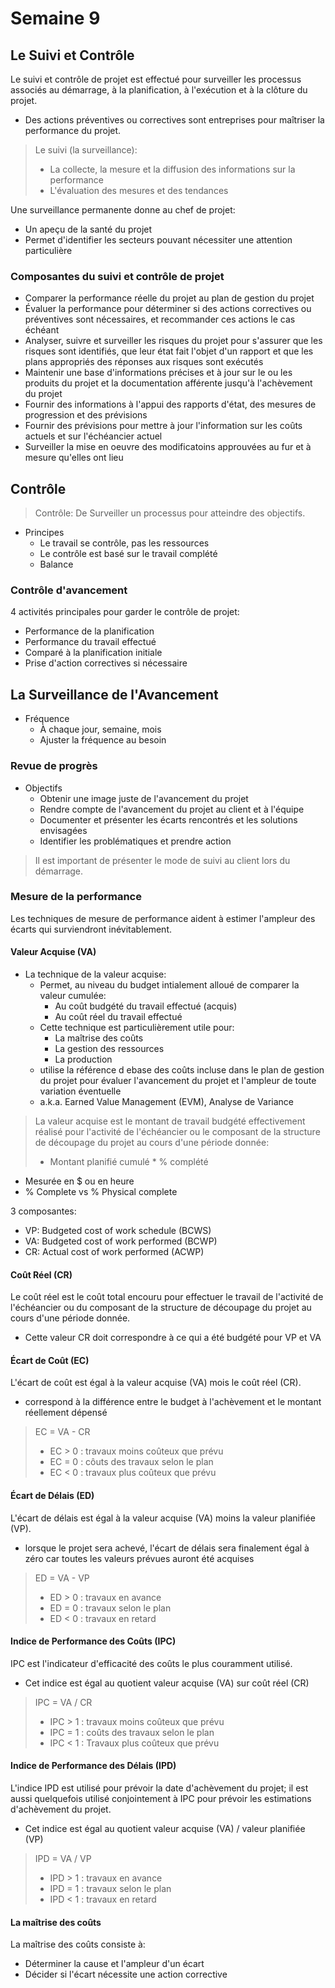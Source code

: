 # Semaine 9

## Le Suivi et Contrôle

Le suivi et contrôle de projet est effectué pour surveiller les processus associés au démarrage, à la planification, à l'exécution et à la clôture du projet.
+ Des actions préventives ou correctives sont entreprises pour maîtriser la performance du projet.

> Le suivi (la surveillance):
> + La collecte, la mesure et la diffusion des informations sur la performance
> + L'évaluation des mesures et des tendances

Une surveillance permanente donne au chef de projet:
+ Un apeçu de la santé du projet
+ Permet d'identifier les secteurs pouvant nécessiter une attention particulière

### Composantes du suivi et contrôle de projet

+ Comparer la performance réelle du projet au plan de gestion du projet
+ Évaluer la performance pour déterminer si des actions correctives ou préventives sont nécessaires, et recommander ces actions le cas échéant
+ Analyser, suivre et surveiller les risques du projet pour s'assurer que les risques sont identifiés, que leur état fait l'objet d'un rapport et que les plans appropriés des réponses aux risques sont exécutés
+ Maintenir une base d'informations précises et à jour sur le ou les produits du projet et la documentation afférente jusqu'à l'achèvement du projet
+ Fournir des informations à l'appui des rapports d'état, des mesures de progression et des prévisions
+ Fournir des prévisions pour mettre à jour l'information sur les coûts actuels et sur l'échéancier actuel
+ Surveiller la mise en oeuvre des modificatoins approuvées au fur et à mesure qu'elles ont lieu

## Contrôle

> Contrôle: De Surveiller un processus pour atteindre des objectifs.

+ Principes
    + Le travail se contrôle, pas les ressources
    + Le contrôle est basé sur le travail complété
    + Balance

### Contrôle d'avancement

4 activités principales pour garder le contrôle de projet:

+ Performance de la planification
+ Performance du travail effectué
+ Comparé à la planification initiale
+ Prise d'action correctives si nécessaire

## La Surveillance de l'Avancement

+ Fréquence
  + À chaque jour, semaine, mois
  + Ajuster la fréquence au besoin

### Revue de progrès

+ Objectifs
  + Obtenir une image juste de l'avancement du projet
  + Rendre compte de l'avancement du projet au client et à l'équipe
  + Documenter et présenter les écarts rencontrés et les solutions envisagées
  + Identifier les problématiques et prendre action

> Il est important de présenter le mode de suivi au client lors du démarrage.

### Mesure de la performance

Les techniques de mesure de performance aident à estimer l'ampleur des écarts qui surviendront inévitablement.

#### Valeur Acquise (VA)

+ La technique de la valeur acquise:
    + Permet, au niveau du budget intialement alloué de comparer la valeur cumulée:
      + Au coût budgété du travail effectué (acquis)
      + Au coût réel du travail effectué
    + Cette technique est particulièrement utile pour:
      + La maîtrise des coûts
      + La gestion des ressources
      + La production
    + utilise la référence d ebase des coûts incluse dans le plan de gestion du projet pour évaluer l'avancement du projet et l'ampleur de toute variation éventuelle
    + a.k.a. Earned Value Management (EVM), Analyse de Variance

> La valeur acquise est le montant de travail budgété effectivement réalisé pour l'activité de l'échéancier ou le composant de la structure de découpage du projet au cours d'une période donnée:
> + Montant planifié cumulé * % complété

+ Mesurée en $ ou en heure
+ % Complete vs % Physical complete

3 composantes:
+ VP: Budgeted cost of work schedule (BCWS)
+ VA: Budgeted cost of work performed (BCWP)
+ CR: Actual cost of work performed (ACWP)

#### Coût Réel (CR)

Le coût réel est le coût total encouru pour effectuer le travail de l'activité de l'échéancier ou du composant de la structure de découpage du projet au cours d'une période donnée.

+ Cette valeur CR doit correspondre à ce qui a été budgété pour VP et VA

#### Écart de Coût (EC)

L'écart de coût est égal à la valeur acquise (VA) mois le coût réel (CR).
+ correspond à la différence entre le budget à l'achèvement et le montant réellement dépensé

> EC = VA - CR
> + EC > 0 : travaux moins coûteux que prévu
> + EC = 0 : côuts des travaux selon le plan
> + EC < 0 : travaux plus coûteux que prévu

#### Écart de Délais (ED)

L'écart de délais est égal à la valeur acquise (VA) moins la valeur planifiée (VP).
+ lorsque le projet sera achevé, l'écart de délais sera finalement égal à zéro car toutes les valeurs prévues auront été acquises

> ED = VA - VP
> + ED > 0 : travaux en avance
> + ED = 0 : travaux selon le plan
> + ED < 0 : travaux en retard

#### Indice de Performance des Coûts (IPC)

IPC est l'indicateur d'efficacité des coûts le plus couramment utilisé.
+ Cet indice est égal au quotient valeur acquise (VA) sur coût réel (CR)

> IPC = VA / CR
> + IPC > 1 : travaux moins coûteux que prévu
> + IPC = 1 : coûts des travaux selon le plan
> + IPC < 1 : Travaux plus coûteux que prévu

#### Indice de Performance des Délais (IPD)

L'indice IPD est utilisé pour prévoir la date d'achèvement du projet; il est aussi quelquefois utilisé conjointement à IPC pour prévoir les estimations d'achèvement du projet.
+ Cet indice est égal au quotient valeur acquise (VA) / valeur planifiée (VP)

> IPD = VA / VP
> + IPD > 1 : travaux en avance
> + IPD = 1 : travaux selon le plan
> + IPD < 1 : travaux en retard

#### La maîtrise des coûts

La maîtrise des coûts consiste à:
+ Déterminer la cause et l'ampleur d'un écart
+ Décider si l'écart nécessite une action corrective